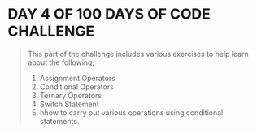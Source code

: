 # DAY 4 OF 100 DAYS OF CODE CHALLENGE

>This part of the challenge includes various exercises to
>help learn about the following;
>
>1. Assignment Operators
>2. Conditional Operators
>3. Ternary Operators
>4. Switch Statement
>5. hhow to carry out various operations using conditional statements.


